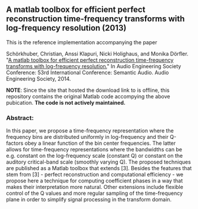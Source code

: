 ## A matlab toolbox for efficient perfect reconstruction time-frequency transforms with log-frequency resolution (2013)

This is the reference implementation accompanying the paper

Schörkhuber, Christian, Anssi Klapuri, Nicki Holighaus, and Monika Dörfler. "[A matlab toolbox for efficient perfect reconstruction time-frequency transforms with log-frequency resolution.](https://www.researchgate.net/profile/Christian-Schoerkhuber/publication/274009051_A_Matlab_Toolbox_for_Efficient_Perfect_Reconstruction_Time-Frequency_Transforms_with_Log-Frequency_Resolution/links/5512db610cf20bfdad5231f2/A-Matlab-Toolbox-for-Efficient-Perfect-Reconstruction-Time-Frequency-Transforms-with-Log-Frequency-Resolution.pdf)" In Audio Engineering Society Conference: 53rd International Conference: Semantic Audio. Audio Engineering Society, 2014.

**NOTE**: Since the site that hosted the download link to is offline, this repository contains the original Matlab code accompying the above pubication. **The code is not actively maintained.**

### Abstract:
In this paper, we propose a time-frequency representation where the frequency bins are distributed uniformly in log-frequency and their Q-factors obey a linear function of the bin center frequencies. The latter allows for time-frequency representations where the bandwidths can be e.g. constant on the log-frequency scale (constant Q) or constant on the auditory critical-band scale (smoothly varying Q). The proposed techniques are published as a Matlab toolbox that extends [3]. Besides the features that stem from [3] - perfect reconstruction and computational efficiency - we propose here a technique for computing coefficient phases in a way that makes their interpretation more natural. Other extensions include flexible control of the Q values and more regular sampling of the time-frequency plane in order to simplify signal processing in the transform domain.
